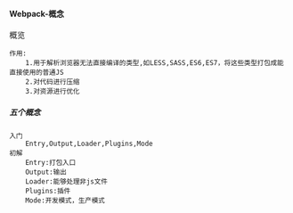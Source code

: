#### Webpack-概念

概览

```
作用:
	1.用于解析浏览器无法直接编译的类型,如LESS,SASS,ES6,ES7，将这些类型打包成能直接使用的普通JS
	2.对代码进行压缩
	3.对资源进行优化
```



##### 五个概念

```
入门
    Entry,Output,Loader,Plugins,Mode
初解
    Entry:打包入口
    Output:输出
    Loader:能够处理非js文件
    Plugins:插件
    Mode:开发模式，生产模式
```

